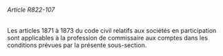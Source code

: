 ###### Article R822-107

Les articles 1871 à 1873 du code civil relatifs aux sociétés en participation sont applicables à la profession de commissaire aux comptes dans les conditions prévues par la présente sous-section.


